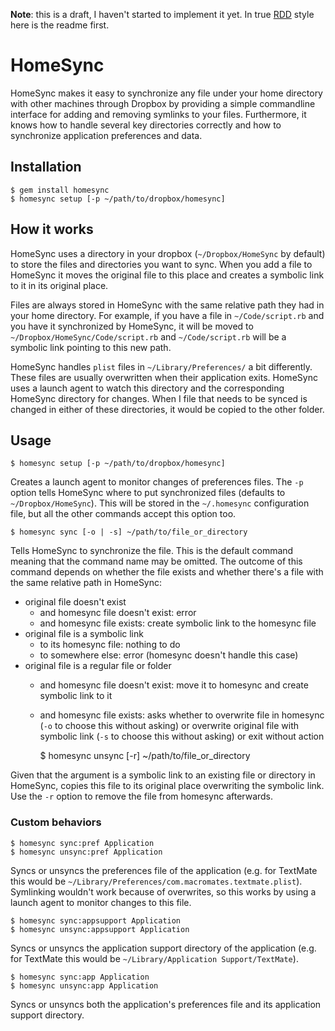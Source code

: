 **Note**: this is a draft, I haven't started to implement it yet. In true [RDD](http://tom.preston-werner.com/2010/08/23/readme-driven-development.html) style here is the readme first.

# HomeSync

HomeSync makes it easy to synchronize any file under your home directory with other machines through Dropbox by providing a simple commandline interface for adding and removing symlinks to your files. Furthermore, it knows how to handle several key directories correctly and how to synchronize application preferences and data.

## Installation

    $ gem install homesync
    $ homesync setup [-p ~/path/to/dropbox/homesync]

## How it works

HomeSync uses a directory in your dropbox (`~/Dropbox/HomeSync` by default) to store the files and directories you want to sync. When you add a file to HomeSync it moves the original file to this place and creates a symbolic link to it in its original place.

Files are always stored in HomeSync with the same relative path they had in your home directory. For example, if you have a file in `~/Code/script.rb` and you have it synchronized by HomeSync, it will be moved to `~/Dropbox/HomeSync/Code/script.rb` and `~/Code/script.rb` will be a symbolic link pointing to this new path.

HomeSync handles `plist` files in `~/Library/Preferences/` a bit differently. These files are usually overwritten when their application exits. HomeSync uses a launch agent to watch this directory and the corresponding HomeSync directory for changes. When I file that needs to be synced is changed in either of these directories, it would be copied to the other folder.

## Usage

    $ homesync setup [-p ~/path/to/dropbox/homesync]

Creates a launch agent to monitor changes of preferences files. The `-p` option tells HomeSync where to put synchronized files (defaults to `~/Dropbox/HomeSync`). This will be stored in the `~/.homesync` configuration file, but all the other commands accept this option too.

    $ homesync sync [-o | -s] ~/path/to/file_or_directory

Tells HomeSync to synchronize the file. This is the default command meaning that the command name may be omitted. The outcome of this command depends on whether the file exists and whether there's a file with the same relative path in HomeSync:

* original file doesn't exist
  * and homesync file doesn't exist: error
  * and homesync file exists: create symbolic link to the homesync file
* original file is a symbolic link
  * to its homesync file: nothing to do
  * to somewhere else: error (homesync doesn't handle this case)
* original file is a regular file or folder
  * and homesync file doesn't exist: move it to homesync and create symbolic link to it
  * and homesync file exists: asks whether to overwrite file in homesync (`-o` to choose this without asking) or overwrite original file with symbolic link (`-s` to choose this without asking) or exit without action

    $ homesync unsync [-r] ~/path/to/file_or_directory

Given that the argument is a symbolic link to an existing file or directory in HomeSync, copies this file to its original place overwriting the symbolic link. Use the `-r` option to remove the file from homesync afterwards.

### Custom behaviors

    $ homesync sync:pref Application
    $ homesync unsync:pref Application

Syncs or unsyncs the preferences file of the application (e.g. for TextMate this would be `~/Library/Preferences/com.macromates.textmate.plist`). Symlinking wouldn't work because of overwrites, so this works by using a launch agent to monitor changes to this file.

    $ homesync sync:appsupport Application
    $ homesync unsync:appsupport Application

Syncs or unsyncs the application support directory of the application (e.g. for TextMate this would be `~/Library/Application Support/TextMate`).

    $ homesync sync:app Application
    $ homesync unsync:app Application

Syncs or unsyncs both the application's preferences file and its application support directory.
